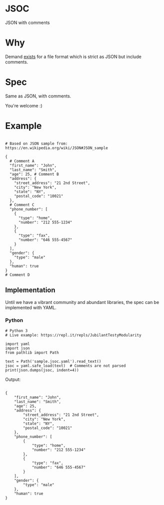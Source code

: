 
# JSOC

JSON with comments

# Why

Demand [exists](https://stackoverflow.com/questions/244777/can-comments-be-used-in-json) for a file format which is strict as JSON but include comments.

# Spec

Same as JSON, with comments.

You're welcome :)

# Example

````

# Based on JSON sample from: https://en.wikipedia.org/wiki/JSON#JSON_sample

{
  # Comment A
  "first_name": "John",
  "last_name": "Smith",
  "age": 25, # Comment B
  "address": {
    "street_address": "21 2nd Street",
    "city": "New York",
    "state": "NY",
    "postal_code": "10021"
  },
  # Comment C
  "phone_number": [
    {
      "type": "home",
      "number": "212 555-1234"
    },
    {
      "type": "fax",
      "number": "646 555-4567"
    }
  ],
  "gender": {
    "type": "male"
  },
  "human": true
}
# Comment D

````

## Implementation

Until we have a vibrant community and abundant libraries, the spec can be implemented with YAML.

### Python

````
# Python 3
# Live example: https://repl.it/repls/JubilantTestyModularity

import yaml
import json
from pathlib import Path

text = Path('sample.jsoc.yaml').read_text()
jsoc = yaml.safe_load(text)  # Comments are not parsed
print(json.dumps(jsoc, indent=4))

````

Output:

````

{
    "first_name": "John",
    "last_name": "Smith",
    "age": 25,
    "address": {
        "street_address": "21 2nd Street",
        "city": "New York",
        "state": "NY",
        "postal_code": "10021"
    },
    "phone_number": [
        {
            "type": "home",
            "number": "212 555-1234"
        },
        {
            "type": "fax",
            "number": "646 555-4567"
        }
    ],
    "gender": {
        "type": "male"
    },
    "human": true
}

````


